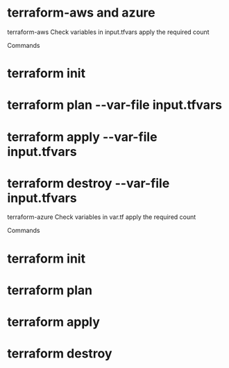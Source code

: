 # terraform-aws and azure 

terraform-aws
Check variables in input.tfvars apply the required count

Commands
# terraform init
# terraform plan --var-file input.tfvars
# terraform apply --var-file input.tfvars
# terraform destroy --var-file input.tfvars

terraform-azure
Check variables in var.tf apply the required count

Commands
# terraform init
# terraform plan
# terraform apply
# terraform destroy
